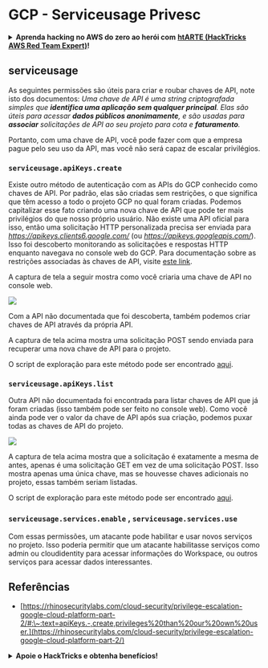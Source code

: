 # GCP - Serviceusage Privesc

<details>

<summary><strong>Aprenda hacking no AWS do zero ao herói com</strong> <a href="https://training.hacktricks.xyz/courses/arte"><strong>htARTE (HackTricks AWS Red Team Expert)</strong></a><strong>!</strong></summary>

Outras formas de apoiar o HackTricks:

* Se você quer ver sua **empresa anunciada no HackTricks** ou **baixar o HackTricks em PDF**, confira os [**PLANOS DE ASSINATURA**](https://github.com/sponsors/carlospolop)!
* Adquira o [**material oficial PEASS & HackTricks**](https://peass.creator-spring.com)
* Descubra [**A Família PEASS**](https://opensea.io/collection/the-peass-family), nossa coleção de [**NFTs**](https://opensea.io/collection/the-peass-family) exclusivos
* **Junte-se ao grupo** 💬 [**Discord**](https://discord.gg/hRep4RUj7f) ou ao [**grupo do telegram**](https://t.me/peass) ou **siga-me** no **Twitter** 🐦 [**@carlospolopm**](https://twitter.com/carlospolopm)**.**
* **Compartilhe suas técnicas de hacking enviando PRs para os repositórios github do** [**HackTricks**](https://github.com/carlospolop/hacktricks) e [**HackTricks Cloud**](https://github.com/carlospolop/hacktricks-cloud).

</details>

## serviceusage

As seguintes permissões são úteis para criar e roubar chaves de API, note isto dos documentos: _Uma chave de API é uma string criptografada simples que **identifica uma aplicação sem qualquer principal**. Elas são úteis para acessar **dados públicos anonimamente**, e são usadas para **associar** solicitações de API ao seu projeto para cota e **faturamento**._

Portanto, com uma chave de API, você pode fazer com que a empresa pague pelo seu uso da API, mas você não será capaz de escalar privilégios.

### `serviceusage.apiKeys.create`

Existe outro método de autenticação com as APIs do GCP conhecido como chaves de API. Por padrão, elas são criadas sem restrições, o que significa que têm acesso a todo o projeto GCP no qual foram criadas. Podemos capitalizar esse fato criando uma nova chave de API que pode ter mais privilégios do que nosso próprio usuário. Não existe uma API oficial para isso, então uma solicitação HTTP personalizada precisa ser enviada para _https://apikeys.clients6.google.com/_ (ou _https://apikeys.googleapis.com/_). Isso foi descoberto monitorando as solicitações e respostas HTTP enquanto navegava no console web do GCP. Para documentação sobre as restrições associadas às chaves de API, visite [este link](https://cloud.google.com/docs/authentication/api-keys).

A captura de tela a seguir mostra como você criaria uma chave de API no console web.

![](https://rhinosecuritylabs.com/wp-content/uploads/2020/04/image6-1.png)

Com a API não documentada que foi descoberta, também podemos criar chaves de API através da própria API.

A captura de tela acima mostra uma solicitação POST sendo enviada para recuperar uma nova chave de API para o projeto.

O script de exploração para este método pode ser encontrado [aqui](https://github.com/RhinoSecurityLabs/GCP-IAM-Privilege-Escalation/blob/master/ExploitScripts/serviceusage.apiKeys.create.py).

### `serviceusage.apiKeys.list`

Outra API não documentada foi encontrada para listar chaves de API que já foram criadas (isso também pode ser feito no console web). Como você ainda pode ver o valor da chave de API após sua criação, podemos puxar todas as chaves de API do projeto.

![](https://rhinosecuritylabs.com/wp-content/uploads/2020/04/image4-1.png)

A captura de tela acima mostra que a solicitação é exatamente a mesma de antes, apenas é uma solicitação GET em vez de uma solicitação POST. Isso mostra apenas uma única chave, mas se houvesse chaves adicionais no projeto, essas também seriam listadas.

O script de exploração para este método pode ser encontrado [aqui](https://github.com/RhinoSecurityLabs/GCP-IAM-Privilege-Escalation/blob/master/ExploitScripts/serviceusage.apiKeys.list.py).

### **`serviceusage.services.enable`** , **`serviceusage.services.use`**

Com essas permissões, um atacante pode habilitar e usar novos serviços no projeto. Isso poderia permitir que um atacante habilitasse serviços como admin ou cloudidentity para acessar informações do Workspace, ou outros serviços para acessar dados interessantes.&#x20;

## **Referências**

* [https://rhinosecuritylabs.com/cloud-security/privilege-escalation-google-cloud-platform-part-2/#:\~:text=apiKeys.-,create,privileges%20than%20our%20own%20user.](https://rhinosecuritylabs.com/cloud-security/privilege-escalation-google-cloud-platform-part-2/)

<details>

<summary><strong>Apoie o HackTricks e obtenha benefícios!</strong></summary>

Você trabalha em uma **empresa de cibersegurança**? Quer ver sua **empresa anunciada no HackTricks**? ou quer ter acesso à **versão mais recente do PEASS ou baixar o HackTricks em PDF**? Confira os [**PLANOS DE ASSINATURA**](https://github.com/sponsors/carlospolop)!

Descubra [**A Família PEASS**](https://opensea.io/collection/the-peass-family), nossa coleção de [**NFTs**](https://opensea.io/collection/the-peass-family) exclusivos

Adquira o [**material oficial PEASS & HackTricks**](https://peass.creator-spring.com)

**Junte-se ao grupo** [**💬**](https://emojipedia.org/speech-balloon/) [**Discord**](https://discord.gg/hRep4RUj7f) ou ao [**grupo do telegram**](https://t.me/peass) ou **siga-me** no **Twitter** [**🐦**](https://github.com/carlospolop/hacktricks/tree/7af18b62b3bdc423e11444677a6a73d4043511e9/\[https:/emojipedia.org/bird/README.md)[**@carlospolopm**](https://twitter.com/carlospolopm)**.**

**Compartilhe suas técnicas de hacking enviando PRs para o** [**repositório github do hacktricks**](https://github.com/carlospolop/hacktricks)\*\*\*\*

**.**

</details>
